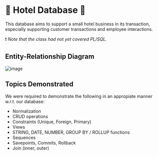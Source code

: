 # 	:hotel: Hotel Database 	:hotel:
This database aims to support a small hotel business in its transaction, especially supporting customer transactions and employee interactions.

:exclamation: *Note that the class had not yet covered PL/SQL.*

## Entity-Relationship Diagram
![image](https://user-images.githubusercontent.com/105399768/225158516-0897cd12-86fb-4efd-bfb7-2f980a9525ab.png)

## Topics Demonstrated
We were required to demonstrate the following in an appropiate manner w.r.t. our database:
- Normalization
- CRUD operations
- Constraints (Unique, Foreign, Primary)
- Views
- STRING, DATE, NUMBER, GROUP BY / ROLLUP functions
- Sequences
- Savepoints, Commits, Rollback
- Join (inner, outer)


